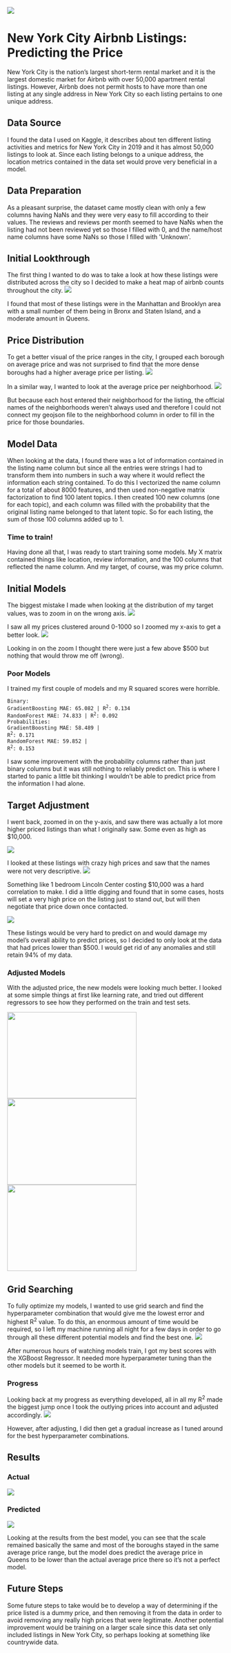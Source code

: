![](https://tophotel.news/wp-content/uploads/2019/03/New-York-City-Brooklyn-Bridge-Panorama-Juergen-Roth-2.jpg)
# New York City Airbnb Listings: Predicting the Price
New York City is the nation’s largest short-term rental market and it is the largest domestic market for Airbnb with over 50,000 apartment rental listings. However, Airbnb does not permit hosts to have more than one listing at any single address in New York City so each listing pertains to one unique address. 
## Data Source
I found the data I used on Kaggle, it describes about ten different listing activities and metrics for New York City in 2019 and it has almost 50,000 listings to look at. Since each listing belongs to a unique address, the location metrics contained in the data set would prove very beneficial in a model.
## Data Preparation
As a pleasant surprise, the dataset came mostly clean with only a few columns having NaNs and they were very easy to fill according to their values. The reviews and reviews per month seemed to have NaNs when the listing had not been reviewed yet so those I filled with 0, and the name/host name columns have some NaNs so those I filled with 'Unknown'.
## Initial Lookthrough
The first thing I wanted to do was to take a look at how these listings were distributed across the city so I decided to make a heat map of airbnb counts throughout the city. 
![](https://github.com/ddiaz164/airbnb_newyork/blob/master/images/heat_map.png)

I found that most of these listings were in the Manhattan and Brooklyn area with a small number of them being in Bronx and Staten Island, and a moderate amount in Queens.
## Price Distribution
To get a better visual of the price ranges in the city, I grouped each borough on average price and was not surprised to find that the more dense boroughs had a higher average price per listing. 
![](https://github.com/ddiaz164/airbnb_newyork/blob/master/images/choro_boroughs.PNG)

In a similar way, I wanted to look at the average price per neighborhood. 
![](https://github.com/ddiaz164/airbnb_newyork/blob/master/images/choro_wrong.PNG)

But because each host entered their neighborhood for the listing, the official names of the neighborhoods weren’t always used and therefore I could not connect my geojson file to the neighborhood column in order to fill in the price for those boundaries.

## Model Data
When looking at the data, I found there was a lot of information contained in the listing name column but since all the entries were strings I had to transform them into numbers in such a way where it would reflect the information each string contained. To do this I vectorized the name column for a total of about 8000 features, and then used non-negative matrix factorization to find 100 latent topics. I then created 100 new columns (one for each topic), and each column was filled with the probability that the original listing name belonged to that latent topic. So for each listing, the sum of those 100 columns added up to 1.
### Time to train!
Having done all that, I was ready to start training some models. My X matrix contained things like location, review information, and the 100 columns that reflected the name column. And my target, of course, was my price column.
## Initial Models
The biggest mistake I made when looking at the distribution of my target values, was to zoom in on the wrong axis.
![](https://github.com/ddiaz164/airbnb_newyork/blob/master/images/price_dist.PNG)

I saw all my prices clustered around 0-1000 so I zoomed my x-axis to get a better look.
![](https://github.com/ddiaz164/airbnb_newyork/blob/master/images/price_initial.png)

Looking in on the zoom I thought there were just a few above $500 but nothing that would throw me off (wrong).
### Poor Models
I trained my first couple of models and my R squared scores were horrible. 

<code>Binary: </code>  
<code>GradientBoosting   MAE: 65.082 | R<sup>2</sup>: 0.134 </code><br>
<code>RandomForest       MAE: 74.833 | R<sup>2</sup>: 0.092 </code><br>
<code>Probabilities: </code><br>
<code>GradientBoosting   MAE: 58.489 | R<sup>2</sup>: 0.171 </code><br>
<code>RandomForest       MAE: 59.852 | R<sup>2</sup>: 0.153 </code>

I saw some improvement with the probability columns rather than just binary columns but it was still nothing to reliably predict on. This is where I started to panic a little bit thinking I wouldn’t be able to predict price from the information I had alone.
## Target Adjustment
I went back, zoomed in on the y-axis, and saw there was actually a lot more higher priced listings than what I originally saw. Some even as high as $10,000. 

![](https://github.com/ddiaz164/airbnb_newyork/blob/master/images/price_zoom.PNG)

I looked at these listings with crazy high prices and saw that the names were not very descriptive. 
![](https://github.com/ddiaz164/airbnb_newyork/blob/master/images/dummies.PNG)

Something like 1 bedroom Lincoln Center costing $10,000 was a hard correlation to make. I did a little digging and found that in some cases, hosts will set a very high price on the listing just to stand out, but will then negotiate that price down once contacted.

![](https://github.com/ddiaz164/airbnb_newyork/blob/master/images/cutoff.png)

These listings would be very hard to predict on and would damage my model’s overall ability to predict prices, so I decided to only look at the data that had prices lower than $500. I would get rid of any anomalies and still retain 94% of my data.
### Adjusted Models
With the adjusted price, the new models were looking much better. I looked at some simple things at first like learning rate, and tried out different regressors to see how they performed on the train and test sets.

<img src="https://github.com/ddiaz164/airbnb_newyork/blob/master/images/gradboost.png" width="300" height="200"><img src="https://github.com/ddiaz164/airbnb_newyork/blob/master/images/learning_rate.png" width="300" height="200"><img src="https://github.com/ddiaz164/airbnb_newyork/blob/master/images/adaboost.png" width="300" height="200">

## Grid Searching
To fully optimize my models, I wanted to use grid search and find the hyperparameter combination that would give me the lowest error and highest R<sup>2</sup> value. To do this, an enormous amount of time would be required, so I left my machine running all night for a few days in order to go through all these different potential models and find the best one.
![](https://github.com/ddiaz164/airbnb_newyork/blob/master/images/model_errors.png)

After numerous hours of watching models train, I got my best scores with the XGBoost Regressor. It needed more hyperparameter tuning than the other models but it seemed to be worth it.
### Progress
Looking back at my progress as everything developed, all in all my R<sup>2</sup> made the biggest jump once I took the outlying prices into account and adjusted accordingly. 
![](https://github.com/ddiaz164/airbnb_newyork/blob/master/images/r2_week.png)

However, after adjusting, I did then get a gradual increase as I tuned around for the best hyperparameter combinations.
## Results
### Actual
![](https://github.com/ddiaz164/airbnb_newyork/blob/master/images/choro_true.png)
### Predicted
![](https://github.com/ddiaz164/airbnb_newyork/blob/master/images/choro_preds.png)

Looking at the results from the best model, you can see that the scale remained basically the same and most of the boroughs stayed in the same average price range, but the model does predict the average price in Queens to be lower than the actual average price there so it’s not a perfect model.
## Future Steps
Some future steps to take would be to develop a way of determining if the price listed is a dummy price, and then removing it from the data in order to avoid removing any really high prices that were legitimate. Another potential improvement would be training on a larger scale since this data set only included listings in New York City, so perhaps looking at something like countrywide data.
